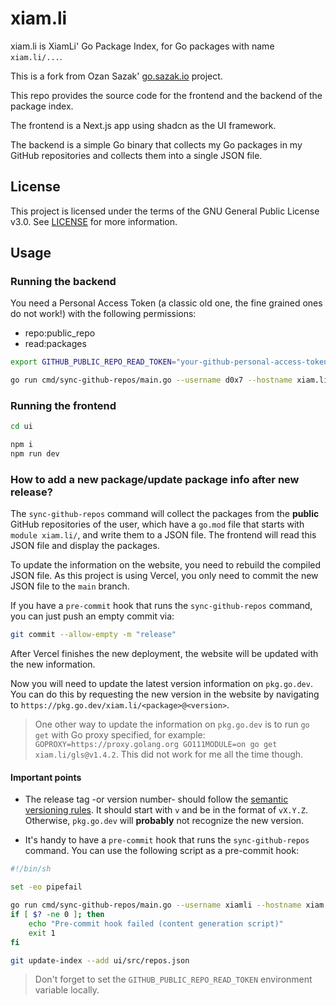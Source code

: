 # xiam.li

xiam.li is XiamLi' Go Package Index, for Go packages with name `xiam.li/...`.

This is a fork from Ozan Sazak' [go.sazak.io](https://github.com/ozansz/go.sazak.io) project.

This repo provides the source code for the frontend and the backend of the package index.

The frontend is a Next.js app using shadcn as the UI framework.

The backend is a simple Go binary that collects my Go packages in my GitHub repositories and collects them into a single JSON file.

## License

This project is licensed under the terms of the GNU General Public License v3.0. See [LICENSE](LICENSE) for more information.

## Usage

### Running the backend

You need a Personal Access Token (a classic old one, the fine grained ones do not work!) with the following permissions:
- repo:public_repo
- read:packages

```sh
export GITHUB_PUBLIC_REPO_READ_TOKEN="your-github-personal-access-token"

go run cmd/sync-github-repos/main.go --username d0x7 --hostname xiam.li --out ui/src/repos.json
```

### Running the frontend

```sh
cd ui

npm i
npm run dev
```

### How to add a new package/update package info after new release?

The `sync-github-repos` command will collect the packages from the **public** GitHub repositories of the user, which have a `go.mod` file that starts with `module xiam.li/`, and write them to a JSON file. The frontend will read this JSON file and display the packages.

To update the information on the website, you need to rebuild the compiled JSON file. As this project is using Vercel, you only need to commit the new JSON file to the `main` branch.

If you have a `pre-commit` hook that runs the `sync-github-repos` command, you can just push an empty commit via:

```bash
git commit --allow-empty -m "release"
```

After Vercel finishes the new deployment, the website will be updated with the new information.

Now you will need to update the latest version information on `pkg.go.dev`. You can do this by requesting the new version in the website by navigating to `https://pkg.go.dev/xiam.li/<package>@<version>`.

> One other way to update the information on `pkg.go.dev` is to run `go get` with Go proxy specified, for example: `GOPROXY=https://proxy.golang.org GO111MODULE=on go get xiam.li/gls@v1.4.2`. This did not work for me all the time though.

#### Important points

- The release tag -or version number- should follow the [semantic versioning rules](https://semver.org). It should start with `v` and be in the format of `vX.Y.Z`. Otherwise, `pkg.go.dev` will __probably__ not recognize the new version.

- It's handy to have a `pre-commit` hook that runs the `sync-github-repos` command. You can use the following script as a pre-commit hook:

```bash
#!/bin/sh

set -eo pipefail

go run cmd/sync-github-repos/main.go --username xiamli --hostname xiam.li --out ui/src/repos.json --force-authenticated
if [ $? -ne 0 ]; then
    echo "Pre-commit hook failed (content generation script)"
    exit 1
fi

git update-index --add ui/src/repos.json
```

> Don't forget to set the `GITHUB_PUBLIC_REPO_READ_TOKEN` environment variable locally.
